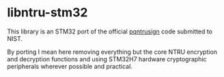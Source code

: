 # libntru-stm32

This library is an STM32 port of the official [pqntrusign](https://github.com/zhenfeizhang/pqntrusign-nist-submission) code
submitted to NIST.

By porting I mean here removing everything but the core NTRU encryption and decryption functions and using
STM32H7 hardware cryptographic peripherals wherever possible and practical.
